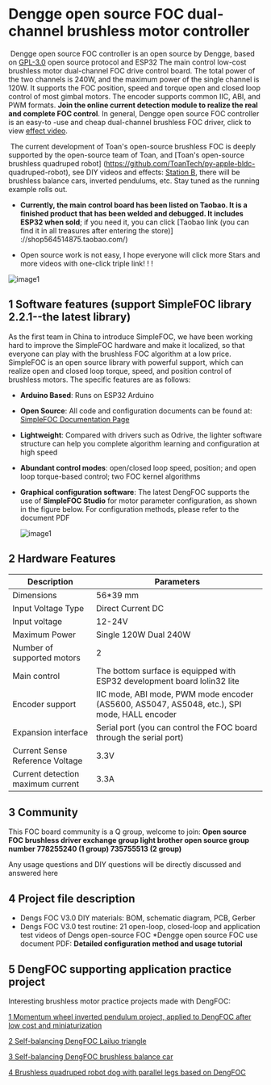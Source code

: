 # Dengge open source FOC dual-channel brushless motor controller

​ Dengge open source FOC controller is an open source by Dengge, based on [GPL-3.0](https://github.com/ToanTech/Deng-s-foc-controller/blob/master/LICENSE) open source protocol and ESP32 The main control low-cost brushless motor dual-channel FOC drive control board. The total power of the two channels is 240W, and the maximum power of the single channel is 120W. It supports the FOC position, speed and torque open and closed loop control of most gimbal motors. The encoder supports common IIC, ABI, and PWM formats. **Join the online current detection module to realize the real and complete FOC control**. In general, Dengge open source FOC controller is an easy-to -use and cheap dual-channel brushless FOC driver, click to view [effect video](https://www.bilibili.com/video/BV1Hz4y127FL/).

​ The current development of Toan's open-source brushless FOC is deeply supported by the open-source team of Toan, and [Toan's open-source brushless quadruped robot] (https://github.com/ToanTech/py-apple-bldc- quadruped-robot), see DIY videos and effects: [Station B](https://www.bilibili.com/video/BV1kV411i76z/), there will be brushless balance cars, inverted pendulums, etc. Stay tuned as the running example rolls out.

* **Currently, the main control board has been listed on Taobao. It is a finished product that has been welded and debugged. It includes ESP32 when sold**; if you need it, you can click [Taobao link (you can find it in all treasures after entering the store)] ://shop564514875.taobao.com/)

* Open source work is not easy, I hope everyone will click more Stars and more videos with one-click triple link! ! !

![image1](pic/PAFOC_front_v3.jpg)

## 1 Software features (support SimpleFOC library 2.2.1--the latest library)

  As the first team in China to introduce SimpleFOC, we have been working hard to improve the SimpleFOC hardware and make it localized, so that everyone can play with the brushless FOC algorithm at a low price. SimpleFOC is an open source library with powerful support, which can realize open and closed loop torque, speed, and position control of brushless motors. The specific features are as follows:

- **Arduino Based**: Runs on ESP32 Arduino

- **Open Source**: All code and configuration documents can be found at: [SimpleFOC Documentation Page](https://docs.simplefoc.com/)

- **Lightweight**: Compared with drivers such as Odrive, the lighter software structure can help you complete algorithm learning and configuration at high speed

- **Abundant control modes**: open/closed loop speed, position; and open loop torque-based control; two FOC kernel algorithms

- **Graphical configuration software**: The latest DengFOC supports the use of **SimpleFOC Studio** for motor parameter configuration, as shown in the figure below. For configuration methods, please refer to the document PDF

  ![image1](pic/SimpleFOC_Studio.gif)

## 2 Hardware Features

| Description                       | Parameters                                                      |
| ----------------                  | --------------------------------------------------------------- |
| Dimensions                        | 56*39 mm                                                        |
| Input Voltage Type                | Direct Current DC                                               |
| Input voltage                     | 12-24V                                                          |
| Maximum Power                     | Single 120W Dual 240W                                           |
| Number of supported motors        | 2                                                               |
| Main control                      | The bottom surface is equipped with ESP32 development board lolin32 lite |
| Encoder support                   | IIC mode, ABI mode, PWM mode encoder (AS5600, AS5047, AS5048, etc.), SPI mode, HALL encoder |
| Expansion interface               | Serial port (you can control the FOC board through the serial port) |
| Current Sense Reference Voltage   | 3.3V                                                            |
| Current detection maximum current | 3.3A                                                            |

## 3 Community

This FOC board community is a Q group, welcome to join: **Open source FOC brushless driver exchange group light brother open source group number 778255240 (1 group) 735755513 (2 group)**

Any usage questions and DIY questions will be directly discussed and answered here

## 4 Project file description

* Dengs FOC V3.0 DIY materials: BOM, schematic diagram, PCB, Gerber
* Dengs FOC V3.0 test routine: 21 open-loop, closed-loop and application test videos of Dengs open-source FOC
*Dengge open source FOC use document PDF: **Detailed configuration method and usage tutorial**

## 5 DengFOC supporting application practice project

Interesting brushless motor practice projects made with DengFOC:

[1 Momentum wheel inverted pendulum project, applied to DengFOC after low cost and miniaturization](https://github.com/ToanTech/Inverted_Pendulum_DengFOC)

[2 Self-balancing DengFOC Lailuo triangle](https://github.com/ToanTech/Lailuo_DengFOC)

[3 Self-balancing DengFOC brushless balance car](https://github.com/ToanTech/Balance_Bot_DengFOC)

[4 Brushless quadruped robot dog with parallel legs based on DengFOC](https://github.com/ToanTech/py-apple-bldc-quadruped-robot)